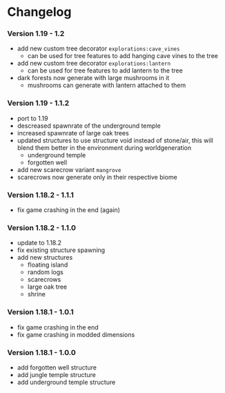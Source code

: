 # Changelog

### Version 1.19 - 1.2
 - add new custom tree decorator `explorations:cave_vines`
     - can be used for tree features to add hanging cave vines to the tree
 - add new custom tree decorator `explorations:lantern`
     - can be used for tree features to add lantern to the tree
 - dark forests now generate with large mushrooms in it
     - mushrooms can generate with lantern attached to them

### Version 1.19 - 1.1.2
 - port to 1.19
 - descreased spawnrate of the underground temple
 - increased spawnrate of large oak trees
 - updated structures to use structure void instead of stone/air, this will blend them better in the environment during worldgeneration
     - underground temple
     - forgotten well
 - add new scarecrow variant `mangrove`
 - scarecrows now generate only in their respective biome

### Version 1.18.2 - 1.1.1
 - fix game crashing in the end (again)

### Version 1.18.2 - 1.1.0
 - update to 1.18.2
 - fix existing structure spawning
 - add new structures
     - floating island
     - random logs
     - scarecrows
     - large oak tree
     - shrine

### Version 1.18.1 - 1.0.1
 - fix game crashing in the end
 - fix game crashing in modded dimensions

### Version 1.18.1 - 1.0.0
 - add forgotten well structure
 - add jungle temple structure
 - add underground temple structure

